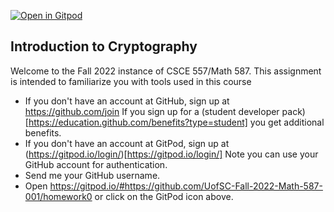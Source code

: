 [![Open in Gitpod](https://gitpod.io/button/open-in-gitpod.svg)](https://gitpod.io/#https://github.com/UofSC-Fall-2022-Math-587-001/homework0)

## Introduction to Cryptography 

Welcome to the Fall 2022 instance of CSCE 557/Math 587. This assignment is intended to 
familiarize you with tools used in this course

- If you don't have an account at GitHub, sign up at https://github.com/join
If you sign up for a (student developer pack)[https://education.github.com/benefits?type=student]
you get additional benefits.
- If you don't have an account at GitPod, sign up at (https://gitpod.io/login/)[https://gitpod.io/login/]
Note you can use your GitHub account for authentication. 
- Send me your GitHub username. 
- Open https://gitpod.io/#https://github.com/UofSC-Fall-2022-Math-587-001/homework0
or click on the GitPod icon above. 

